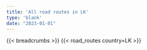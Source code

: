 ```yaml
---
title: 'All road routes in LK'
type: 'blank'
date: "2023-01-01"
---
```


{{< breadcrumbs >}}
{{< road_routes country=LK >}}
